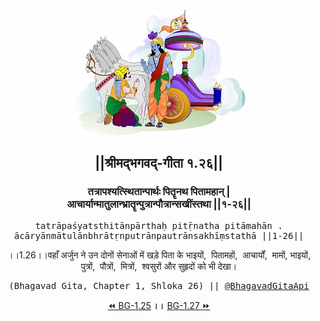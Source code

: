 <center><img src="../../asset/BG.png" alt="#API #bhagavadgitaapi #slok #nodejs #js #api #gitaapi #krishna #hinduism #vedic #ISKCON #shreemadbhagavadgita #technology"/>
<h2>||श्रीमद्‍भगवद्‍-गीता १.२६||</h2>
<h3>तत्रापश्यत्स्थितान्पार्थः पितॄनथ पितामहान् |<br/>आचार्यान्मातुलान्भ्रातॄन्पुत्रान्पौत्रान्सखींस्तथा ||१-२६||</h3>
<pre>tatrāpaśyatsthitānpārthaḥ pitṝnatha pitāmahān .<br/>ācāryānmātulānbhrātṛnputrānpautrānsakhīṃstathā ||1-26||</pre>
<p>।।1.26।।वहाँ अर्जुन ने उन दोनों सेनाओं में खड़े पिता के भाइयों,  पितामहों,  आचार्यों,  मामों, भाइयों, पुत्रों,  पौत्रों,  मित्रों,  श्वसुरों और सुहृदों को भी देखा।</p>
<pre>(Bhagavad Gita, Chapter 1, Shloka 26) || <a href="https://twitter.com/bhagavadgitaapi">@BhagavadGitaApi</a></pre><a href="../../1/25">⏪  BG-1.25</a><b>        ।।        </b><a href="../../1/27">BG-1.27  ⏩</a></center></center>